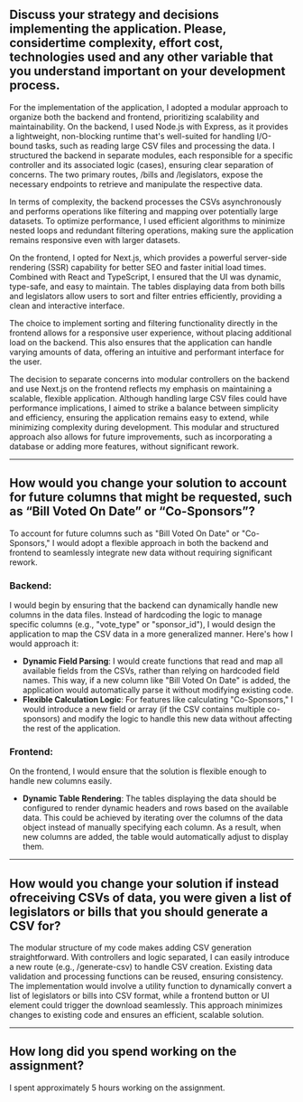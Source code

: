 ## Discuss your strategy and decisions implementing the application. Please, considertime complexity, effort cost, technologies used and any other variable that you understand important on your development process.

For the implementation of the application, I adopted a modular approach to organize both the backend and frontend, prioritizing scalability and maintainability. On the backend, I used Node.js with Express, as it provides a lightweight, non-blocking runtime that's well-suited for handling I/O-bound tasks, such as reading large CSV files and processing the data. I structured the backend in separate modules, each responsible for a specific controller and its associated logic (cases), ensuring clear separation of concerns. The two primary routes, /bills and /legislators, expose the necessary endpoints to retrieve and manipulate the respective data.

In terms of complexity, the backend processes the CSVs asynchronously and performs operations like filtering and mapping over potentially large datasets. To optimize performance, I used efficient algorithms to minimize nested loops and redundant filtering operations, making sure the application remains responsive even with larger datasets.

On the frontend, I opted for Next.js, which provides a powerful server-side rendering (SSR) capability for better SEO and faster initial load times. Combined with React and TypeScript, I ensured that the UI was dynamic, type-safe, and easy to maintain. The tables displaying data from both bills and legislators allow users to sort and filter entries efficiently, providing a clean and interactive interface.

The choice to implement sorting and filtering functionality directly in the frontend allows for a responsive user experience, without placing additional load on the backend. This also ensures that the application can handle varying amounts of data, offering an intuitive and performant interface for the user.

The decision to separate concerns into modular controllers on the backend and use Next.js on the frontend reflects my emphasis on maintaining a scalable, flexible application. Although handling large CSV files could have performance implications, I aimed to strike a balance between simplicity and efficiency, ensuring the application remains easy to extend, while minimizing complexity during development. This modular and structured approach also allows for future improvements, such as incorporating a database or adding more features, without significant rework.

---

## How would you change your solution to account for future columns that might be requested, such as “Bill Voted On Date” or “Co-Sponsors”?

To account for future columns such as "Bill Voted On Date" or "Co-Sponsors," I would adopt a flexible approach in both the backend and frontend to seamlessly integrate new data without requiring significant rework.

### Backend:

I would begin by ensuring that the backend can dynamically handle new columns in the data files. Instead of hardcoding the logic to manage specific columns (e.g., "vote_type" or "sponsor_id"), I would design the application to map the CSV data in a more generalized manner. Here's how I would approach it:

- **Dynamic Field Parsing**: I would create functions that read and map all available fields from the CSVs, rather than relying on hardcoded field names. This way, if a new column like "Bill Voted On Date" is added, the application would automatically parse it without modifying existing code.
- **Flexible Calculation Logic**: For features like calculating "Co-Sponsors," I would introduce a new field or array (if the CSV contains multiple co-sponsors) and modify the logic to handle this new data without affecting the rest of the application.

### Frontend:

On the frontend, I would ensure that the solution is flexible enough to handle new columns easily.

- **Dynamic Table Rendering**: The tables displaying the data should be configured to render dynamic headers and rows based on the available data. This could be achieved by iterating over the columns of the data object instead of manually specifying each column. As a result, when new columns are added, the table would automatically adjust to display them.

---

## How would you change your solution if instead ofreceiving CSVs of data, you were given a list of legislators or bills that you should generate a CSV for?

The modular structure of my code makes adding CSV generation straightforward. With controllers and logic separated, I can easily introduce a new route (e.g., /generate-csv) to handle CSV creation. Existing data validation and processing functions can be reused, ensuring consistency. The implementation would involve a utility function to dynamically convert a list of legislators or bills into CSV format, while a frontend button or UI element could trigger the download seamlessly. This approach minimizes changes to existing code and ensures an efficient, scalable solution.

---

## How long did you spend working on the assignment?

I spent approximately 5 hours working on the assignment.
